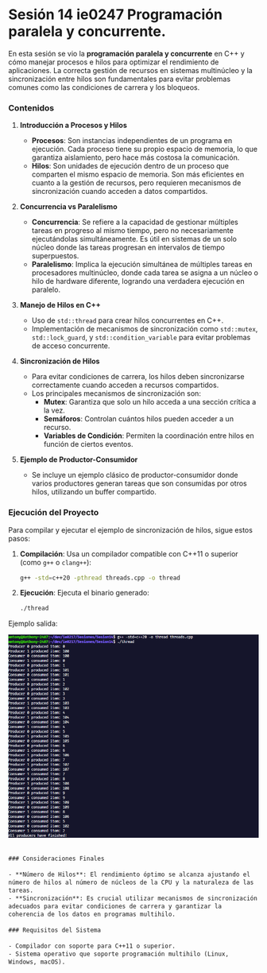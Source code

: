 # Sesión 14 ie0247 Programación paralela y concurrente.

En esta sesión se vio la **programación paralela y concurrente** en C++ y cómo manejar procesos e hilos para optimizar el rendimiento de aplicaciones. La correcta gestión de recursos en sistemas multinúcleo y la sincronización entre hilos son fundamentales para evitar problemas comunes como las condiciones de carrera y los bloqueos.

### Contenidos

1. **Introducción a Procesos y Hilos**

   - **Procesos**: Son instancias independientes de un programa en ejecución. Cada proceso tiene su propio espacio de memoria, lo que garantiza aislamiento, pero hace más costosa la comunicación.
   - **Hilos**: Son unidades de ejecución dentro de un proceso que comparten el mismo espacio de memoria. Son más eficientes en cuanto a la gestión de recursos, pero requieren mecanismos de sincronización cuando acceden a datos compartidos.

2. **Concurrencia vs Paralelismo**

   - **Concurrencia**: Se refiere a la capacidad de gestionar múltiples tareas en progreso al mismo tiempo, pero no necesariamente ejecutándolas simultáneamente. Es útil en sistemas de un solo núcleo donde las tareas progresan en intervalos de tiempo superpuestos.
   - **Paralelismo**: Implica la ejecución simultánea de múltiples tareas en procesadores multinúcleo, donde cada tarea se asigna a un núcleo o hilo de hardware diferente, logrando una verdadera ejecución en paralelo.

3. **Manejo de Hilos en C++**

   - Uso de `std::thread` para crear hilos concurrentes en C++.
   - Implementación de mecanismos de sincronización como `std::mutex`, `std::lock_guard`, y `std::condition_variable` para evitar problemas de acceso concurrente.

4. **Sincronización de Hilos**

   - Para evitar condiciones de carrera, los hilos deben sincronizarse correctamente cuando acceden a recursos compartidos.
   - Los principales mecanismos de sincronización son:
     - **Mutex**: Garantiza que solo un hilo acceda a una sección crítica a la vez.
     - **Semáforos**: Controlan cuántos hilos pueden acceder a un recurso.
     - **Variables de Condición**: Permiten la coordinación entre hilos en función de ciertos eventos.

5. **Ejemplo de Productor-Consumidor**
   - Se incluye un ejemplo clásico de productor-consumidor donde varios productores generan tareas que son consumidas por otros hilos, utilizando un buffer compartido.

### Ejecución del Proyecto

Para compilar y ejecutar el ejemplo de sincronización de hilos, sigue estos pasos:

1. **Compilación**:
   Usa un compilador compatible con C++11 o superior (como `g++` o `clang++`):

   ```bash
   g++ -std=c++20 -pthread threads.cpp -o thread
   ```

2. **Ejecución**:
   Ejecuta el binario generado:
   ```bash
   ./thread
   ```

Ejemplo salida:

![imagen](image.png)

```

### Consideraciones Finales

- **Número de Hilos**: El rendimiento óptimo se alcanza ajustando el número de hilos al número de núcleos de la CPU y la naturaleza de las tareas.
- **Sincronización**: Es crucial utilizar mecanismos de sincronización adecuados para evitar condiciones de carrera y garantizar la coherencia de los datos en programas multihilo.

### Requisitos del Sistema

- Compilador con soporte para C++11 o superior.
- Sistema operativo que soporte programación multihilo (Linux, Windows, macOS).
```
